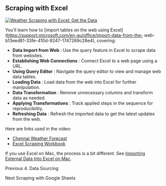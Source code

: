 ## Scraping with Excel

[![Weather Scraping with Excel: Get the
Data](https://i.ytimg.com/vi_webp/OCl6UdpmzRQ/sddefault.webp)](https://youtu.be/OCl6UdpmzRQ)

You’ll learn how to [import tables on the web using
Excel](https://support.microsoft.com/en-au/office/import-data-from-the-
web-b13eed81-33fe-410d-9247-1747269c28e4), covering:

  * **Data Import from Web** : Use the query feature in Excel to scrape data from websites.
  * **Establishing Web Connections** : Connect Excel to a web page using a URL.
  * **Using Query Editor** : Navigate the query editor to view and manage web data tables.
  * **Loading Data** : Load data from the web into Excel for further manipulation.
  * **Data Transformation** : Remove unnecessary columns and transform data as needed.
  * **Applying Transformations** : Track applied steps in the sequence for reproducibility.
  * **Refreshing Data** : Refresh the imported data to get the latest updates from the web.

Here are links used in the video:

  * [Chennai Weather Forecast](https://www.timeanddate.com/weather/india/chennai/ext)
  * [Excel Scraping Workbook](https://docs.google.com/spreadsheets/d/1a12ApZMD6CTiKRyO4RuauOO8IdYgACRL/view)

If you use Excel on Mac, the process is a bit different. See [Importing
External Data Into Excel on Mac](https://youtu.be/PuqVoVNWF20).

Previous 4\. Data Sourcing

Next Scraping with Google Sheets

